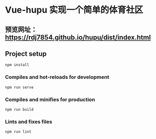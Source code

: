  Vue-hupu 实现一个简单的体育社区
===========
预览网址：https://rdj7854.github.io/hupu/dist/index.html
-------------------------------------------------------

## Project setup
```
npm install
```

### Compiles and hot-reloads for development
```
npm run serve
```

### Compiles and minifies for production
```
npm run build
```

### Lints and fixes files
```
npm run lint
```




